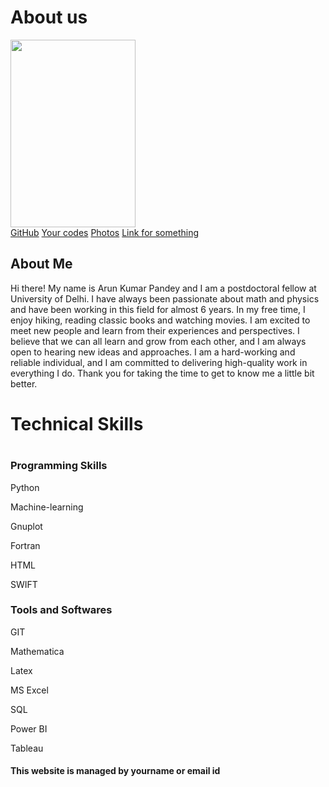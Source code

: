 <!------Here main body starts  ------->
<body>
<div class="header">
    <h1>About us</h1>
    <img src="https://user-images.githubusercontent.com/15100077/212930031-efc55dd5-9151-4f4a-8322-53a45c7d58ee.png" width="200" 
     height="300">  
      <!---src - Specifies the path to the image
      alt - Specifies an alternate text for the image
    <p>This is header subtitle.</p>--->
  </div>

  <div class= “header-image”>
  </div>

  <div class="navbar">
    <a href="https://github.com/arunsinp">GitHub</a>
    <a href="#">Your codes</a>
    <a href="#">Photos</a>
    <a href="#" class="right">Link for something</a>
  </div>
  
 <div class="row">
    <div class="side">

<h2>About Me</h2>

<!-------     
![image](https://user-images.githubusercontent.com/15100077/212930031-efc55dd5-9151-4f4a-8322-53a45c7d58ee.png)
----->
Hi there! My name is Arun Kumar Pandey and I am a postdoctoral fellow at University of Delhi. 
I have always been passionate about math and physics and have been 
working in this field for almost 6 years. In my free time, I enjoy 
hiking, reading classic books and watching movies. I am excited to meet new people and learn from their
experiences and perspectives. I believe that we can all learn and grow from each 
other, and I am always open to hearing new ideas and approaches. I am a hard-working
and reliable individual, and I am committed to delivering high-quality work in 
everything I do. Thank you for taking the time to get to know me a little bit better.
<!-------Add your photos here, if you wish -->
</div>
<div class="main">
     <p>
     <h1>Technical Skills<h1/>

<h3>Programming Skills</h3>

<p>Python</p>
<div class="container">
  <div class="skills python"></div>
</div>

<p>Machine-learning</p>
<div class="container">
  <div class="skills machine"></div>
</div>

<p>Gnuplot</p>
<div class="container">
  <div class="skills gnuplot"></div>
</div>

<p>Fortran</p>
<div class="container">
  <div class="skills fortran"></div>
</div>

<p>HTML</p>
<div class="container">
  <div class="skills html"></div>
</div>

<p>SWIFT</p>
<div class="container">
  <div class="skills swift"></div>
</div>


<h3>Tools and Softwares </h3>

<p>GIT</p>
<div class="container">
  <div class="skills GIT"></div>
</div>

<p>Mathematica</p>
<div class="container">
  <div class="skills Mathematica"></div>
</div>

<p>Latex</p>
<div class="container">
  <div class="skills latex"></div>
</div>

<p>MS Excel</p>
<div class="container">
  <div class="skills excel"></div>
</div>

<p>SQL</p>
<div class="container">
  <div class="skills SQL"></div>
</div>

<p>Power BI</p>
<div class="container">
  <div class="skills Powerbi"></div>
</div>

<p>Tableau</p>
<div class="container">
  <div class="skills tableau"></div>
</div>

  
  <div class="footer">
    <h4>This website is managed by yourname or email id</h4>
  </div>
<!------Here main body ends  ------->
</body>
<!---------------------------Here html page ends ---------------------------------->
